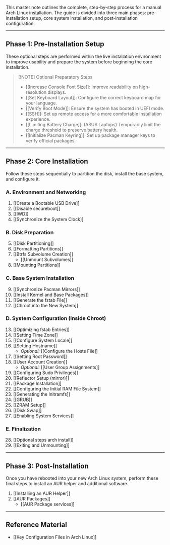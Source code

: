 
This master note outlines the complete, step-by-step process for a manual Arch Linux installation. The guide is divided into three main phases: pre-installation setup, core system installation, and post-installation configuration.

---

## Phase 1: Pre-Installation Setup

These optional steps are performed within the live installation environment to improve usability and prepare the system before beginning the core installation.

> [!NOTE] Optional Preparatory Steps
> - [[Increase Console Font Size]]: Improve readability on high-resolution displays.
> - [[Set Keyboard Layout]]: Configure the correct keyboard map for your language.
> - [[Verify Boot Mode]]: Ensure the system has booted in UEFI mode.
> - [[SSH]]: Set up remote access for a more comfortable installation experience.
> - [[Limiting Battery Charge]]: (ASUS Laptops) Temporarily limit the charge threshold to preserve battery health.
> - [[Initialize Pacman Keyring]]: Set up package manager keys to verify official packages.

---

## Phase 2: Core Installation

Follow these steps sequentially to partition the disk, install the base system, and configure it.

### A. Environment and Networking
1. [[Create a Bootable USB Drive]]
2. [[Disable secureboot]]
3. [[IWD]]
4. [[Synchronize the System Clock]]

### B. Disk Preparation
5. [[Disk Partitioning]]
6. [[Formatting Partitions]]
7. [[Btrfs Subvolume Creation]]
    - [[Unmount Subvolumes]]
8. [[Mounting Partitions]]

### C. Base System Installation
9. [[Synchronize Pacman Mirrors]]
10. [[Install Kernel and Base Packages]]
11. [[Generate the fstab File]]
12. [[Chroot into the New System]]

### D. System Configuration (Inside Chroot)
13. [[Optimizing fstab Entries]]
14. [[Setting Time Zone]]
15. [[Configure System Locale]]
16. [[Setting Hostname]]
    - *Optional:* [[Configure the Hosts File]]
17. [[Setting Root Password]]
18. [[User Account Creation]]
    - *Optional:* [[User Group Assignments]]
19. [[Configuring Sudo Privileges]]
20. [[Reflector Setup (mirror)]]
21. [[Package Installation]]
22. [[Configuring the Initial RAM File System]]
23. [[Generating the Initramfs]]
24. [[GRUB]]
25. [[ZRAM Setup]]
26. [[Disk Swap]]
27. [[Enabling System Services]]

### E. Finalization
28. [[Optional steps arch install]]
29. [[Exiting and Unmounting]]

---

## Phase 3: Post-Installation

Once you have rebooted into your new Arch Linux system, perform these final steps to install an AUR helper and additional software.

1. [[Installing an AUR Helper]]
2. [[AUR Packages]]
    - [[AUR Package services]]

---

## Reference Material
- [[Key Configuration Files in Arch Linux]]
